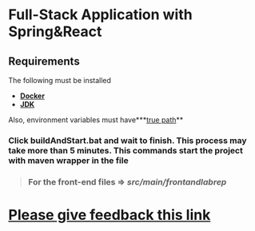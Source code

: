 # Full-Stack Application with Spring&React

## Requirements

The following must be installed

- **[Docker](https://www.docker.com/)**
- **[JDK](https://www.oracle.com/java/technologies/downloads/)**

Also, environment variables must have***[true path](https://stackoverflow.com/questions/48298910/react-native-java-home-is-not-set-and-no-java-command-could-be-found-in-your)**

### Click buildAndStart.bat and wait to finish. This process may take more than 5 minutes. This commands start the project with maven wrapper in the file

> ### For the front-end files => ***src/main/frontandlabrep***

# **[Please give feedback this link](https://docs.google.com/forms/d/e/1FAIpQLScob821U3KfpXF65AKQfPXRjCORZXcdCPoXN1OBovbT7dY7BA/viewform?usp=sf_link)**
